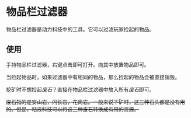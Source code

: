 # 物品栏过滤器

物品栏过滤器是动力科技中的工具。它可以过滤玩家捡起的物品。

## 使用

手持物品栏过滤器，右键点击即可打开。向其中放置物品即可。

当捡起物品时，如果过滤器中有相同的物品，那么捡起的物品会被直接销毁。

挖矿时不想捡起*废石*？直接在物品栏过滤器中放入所有*废石*即可。

~~废石指的是安山岩，闪长岩，花岗岩。一般来说下矿时，这三种石头都是没有用的。但是，粘液科技可以将这三种废石转换成有用的资源。~~
